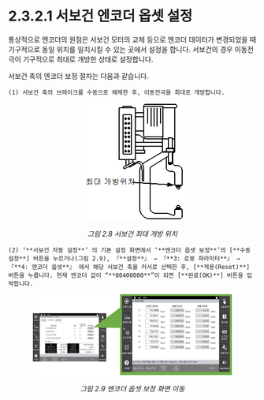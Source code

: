 ﻿# 2.3.2.1 서보건 엔코더 옵셋 설정

통상적으로 엔코더의 원점은 서보건 모터의 교체 등으로 엔코더 데이터가 변경되었을 때 기구적으로 동일 위치를 일치시킬 수 있는 곳에서 설정을 합니다. 서보건의 경우 이동전극이 기구적으로 최대로 개방한 상태로 설정합니다.

서보건 축의 엔코더 보정 절차는 다음과 같습니다.

    (1) 서보건 축의 브레이크를 수동으로 해제한 후, 이동전극을 최대로 개방합니다.

<p align="center">
 <img src="../../../.gitbook/assets/image (71).png"></img>
 <em><p align="center">그림 2.8 서보건 최대 개방 위치</p></em>
</p>


    (2) ‘**서보건 자동 설정**’ 의 기본 설정 화면에서 ‘**엔코더 옵셋 보정**’의 [**수동 설정**] 버튼을 누르거나(그림 2.9), 『**설정**』 → 『**3: 로봇 파라미터**』 → 『**4: 엔코더 옵셋**』 에서 해당 서보건 축을 커서로 선택한 후, [**적용(Reset)**] 버튼을 누릅니다. 현재 엔코더 값이 “**00400000**”이 되면 [**완료(OK)**] 버튼을 입력합니다.

<p align="center">
 <img src="../../../.gitbook/assets/image (36).png" width=80%></img>
 <em><p align="center">그림 2.9 엔코더 옵셋 보정 화면 이동</p></em>
</p>